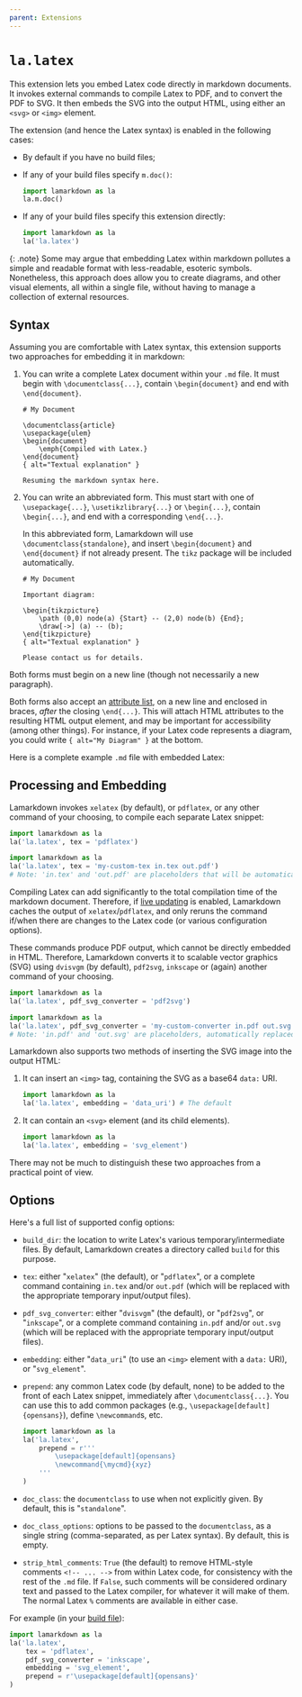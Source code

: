 ```yaml
---
parent: Extensions
---
```


# `la.latex`

This extension lets you embed Latex code directly in markdown documents. It invokes external commands to compile Latex to PDF, and to convert the PDF to SVG. It then embeds the SVG into the output HTML, using either an `<svg>` or `<img>` element.

The extension (and hence the Latex syntax) is enabled in the following cases:

* By default if you have no build files;

* If any of your build files specify `m.doc()`:
    ```python
    import lamarkdown as la
    la.m.doc()
    ```

* If any of your build files specify this extension directly:
    ```python
    import lamarkdown as la
    la('la.latex')
    ```

{: .note}
Some may argue that embedding Latex within markdown pollutes a simple and readable format with less-readable, esoteric symbols. Nonetheless, this approach does allow you to create diagrams, and other visual elements, all within a single file, without having to manage a collection of external resources.


## Syntax

Assuming you are comfortable with Latex syntax, this extension supports two approaches for embedding it in markdown:

1. You can write a complete Latex document within your `.md` file. It must begin with `\documentclass{...}`, contain `\begin{document}` and end with `\end{document}`.

    ```
    # My Document
   
    \documentclass{article}
    \usepackage{ulem}
    \begin{document}
        \emph{Compiled with Latex.}
    \end{document}
    { alt="Textual explanation" }

    Resuming the markdown syntax here.
    ```

2. You can write an abbreviated form. This must start with one of `\usepackage{...}`, `\usetikzlibrary{...}` or `\begin{...}`, contain `\begin{...}`, and end with a corresponding `\end{...}`.

    In this abbreviated form, Lamarkdown will use `\documentclass{standalone}`, and insert `\begin{document}` and `\end{document}` if not already present. The `tikz` package will be included automatically.

    ```
    # My Document
   
    Important diagram:

    \begin{tikzpicture}
        \path (0,0) node(a) {Start} -- (2,0) node(b) {End};
        \draw[->] (a) -- (b);
    \end{tikzpicture}
    { alt="Textual explanation" }

    Please contact us for details.
    ```
Both forms must begin on a new line (though not necessarily a new paragraph).

Both forms also accept an [attribute list](https://python-markdown.github.io/extensions/attr_list/), on a new line and enclosed in braces, _after_ the closing `\end{...}`. This will attach HTML attributes to the resulting HTML output element, and may be important for accessibility (among other things). For instance, if your Latex code represents a diagram, you could write `{ alt="My Diagram" }` at the bottom.

Here is a complete example `.md` file with embedded Latex:


## Processing and Embedding

Lamarkdown invokes `xelatex` (by default), or `pdflatex`, or any other command of your choosing, to compile each separate Latex snippet:

```python
import lamarkdown as la
la('la.latex', tex = 'pdflatex')
```
```python
import lamarkdown as la
la('la.latex', tex = 'my-custom-tex in.tex out.pdf')
# Note: 'in.tex' and 'out.pdf' are placeholders that will be automatically replaced with the actual file names.
```

Compiling Latex can add significantly to the total compilation time of the markdown document. Therefore, if [live updating](./LiveUpdating) is enabled, Lamarkdown caches the output of `xelatex`/`pdflatex`, and only reruns the command if/when there are changes to the Latex code (or various configuration options).

These commands produce PDF output, which cannot be directly embedded in HTML. Therefore, Lamarkdown converts it to scalable vector graphics (SVG) using `dvisvgm` (by default), `pdf2svg`, `inkscape` or (again) another command of your choosing.

```python
import lamarkdown as la
la('la.latex', pdf_svg_converter = 'pdf2svg')
```
```python
import lamarkdown as la
la('la.latex', pdf_svg_converter = 'my-custom-converter in.pdf out.svg')
# Note: 'in.pdf' and 'out.svg' are placeholders, automatically replaced with the actual file names.
```

Lamarkdown also supports two methods of inserting the SVG image into the output HTML:

1. It can insert an `<img>` tag, containing the SVG as a base64 `data:` URI.

    ```python
    import lamarkdown as la
    la('la.latex', embedding = 'data_uri') # The default
    ```

2. It can contain an `<svg>` element (and its child elements). 

    ```python
    import lamarkdown as la
    la('la.latex', embedding = 'svg_element')
    ```

There may not be much to distinguish these two approaches from a practical point of view.

## Options

Here's a full list of supported config options:

* `build_dir`: the location to write Latex's various temporary/intermediate files. By default, Lamarkdown creates a directory called `build` for this purpose.

* `tex`: either "`xelatex`" (the default), or "`pdflatex`", or a complete command containing `in.tex` and/or `out.pdf` (which will be replaced with the appropriate temporary input/output files).

* `pdf_svg_converter`: either "`dvisvgm`" (the default), or "`pdf2svg`", or "`inkscape`", or a complete command containing `in.pdf` and/or `out.svg` (which will be replaced with the appropriate temporary input/output files).

* `embedding`: either "`data_uri`" (to use an `<img>` element with a `data:` URI), or "`svg_element`".

* `prepend`: any common Latex code (by default, none) to be added to the front of each Latex snippet, immediately after `\documentclass{...}`. You can use this to add common packages (e.g., `\usepackage[default]{opensans}`), define `\newcommand`s, etc.

    ```python
    import lamarkdown as la
    la('la.latex',
        prepend = r'''
            \usepackage[default]{opensans}
            \newcommand{\mycmd}{xyz}
        '''
    )
    ```

* `doc_class`: the `documentclass` to use when not explicitly given. By default, this is "`standalone`".

* `doc_class_options`: options to be passed to the `documentclass`, as a single string (comma-separated, as per Latex syntax). By default, this is empty.

* `strip_html_comments`: `True` (the default) to remove HTML-style comments `<!-- ... -->` from within Latex code, for consistency with the rest of the `.md` file. If `False`, such comments will be considered ordinary text and passed to the Latex compiler, for whatever it will make of them. The normal Latex `%` comments are available in either case.

For example (in your [build file](./BuildFiles)):
```python
import lamarkdown as la
la('la.latex',
    tex = 'pdflatex',
    pdf_svg_converter = 'inkscape',
    embedding = 'svg_element',
    prepend = r'\usepackage[default]{opensans}'
)
```
